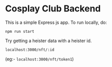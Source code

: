 # Cosplay Club Backend

This is a simple Express js app. To run locally, do:

`npm run start`


Try getting a heister data with a heister id.

`localhost:3000/nft/:id`

(eg:- `localhost:3000/nft/token1`)
